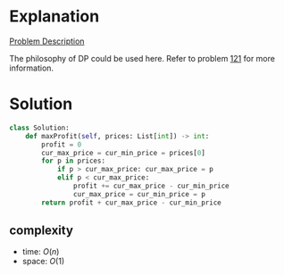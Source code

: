 # Explanation

[Problem Description](https://leetcode.com/problems/best-time-to-buy-and-sell-stock-ii/)

The philosophy of DP could be used here. Refer to problem [121](0121.md) for more information.

# Solution

```python
class Solution:
    def maxProfit(self, prices: List[int]) -> int:
        profit = 0
        cur_max_price = cur_min_price = prices[0]
        for p in prices:
            if p > cur_max_price: cur_max_price = p
            elif p < cur_max_price:
                profit += cur_max_price - cur_min_price
                cur_max_price = cur_min_price = p
        return profit + cur_max_price - cur_min_price
```

## complexity

- time: $O(n)$
- space: $O(1)$
